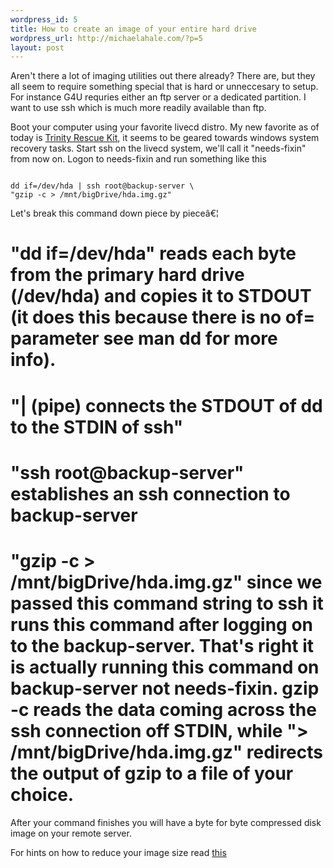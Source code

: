 ```yaml
--- 
wordpress_id: 5
title: How to create an image of your entire hard drive
wordpress_url: http://michaelahale.com/?p=5
layout: post
---
```

Aren't there a lot of imaging utilities out there already?  There are, but they all seem to require something special that is hard or unneccesary to setup.  For instance G4U requries either an ftp server or a dedicated partition.  I want to use ssh which is much more readily available than ftp.

Boot your computer using your favorite livecd distro.  My new favorite as of today is <a href="http://trinityhome.org/Home/index.php?wpid=1&front_id=12">Trinity Rescue Kit</a>, it seems to be geared towards windows system recovery tasks.  Start ssh on the livecd system, we'll call it "needs-fixin" from now on.  Logon to needs-fixin and run something like this

<pre><code>
dd if=/dev/hda | ssh root@backup-server \
"gzip -c > /mnt/bigDrive/hda.img.gz"
</code></pre>

Let's break this command down piece by pieceâ€¦
# "dd if=/dev/hda" reads each byte from the primary hard drive (/dev/hda) and copies it to STDOUT (it does this because there is no of= parameter see man dd for more info).
# "| (pipe) connects the STDOUT of dd to the STDIN of ssh"
# "ssh root@backup-server" establishes an ssh connection to backup-server
# "gzip -c > /mnt/bigDrive/hda.img.gz" since we passed this command string to ssh it runs this command after logging on to the backup-server.  That's right it is actually running this command on backup-server not needs-fixin. gzip -c reads the data coming across the ssh connection off STDIN, while "> /mnt/bigDrive/hda.img.gz" redirects the output of gzip to a file of your choice.

After your command finishes you will have a byte for byte compressed disk image on your remote server.

For hints on how to reduce your image size read <a href="http://www.feyrer.de/g4u/#shrinkimg">this</a>
